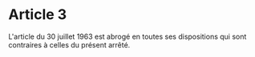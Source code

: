 # Article 3

L'article du 30 juillet 1963 est abrogé en toutes ses dispositions qui sont contraires à celles du présent arrêté.
